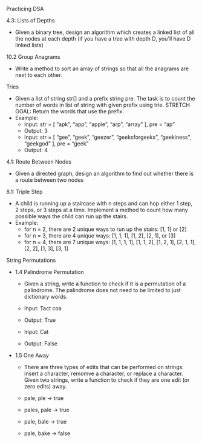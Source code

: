 Practicing DSA

4.3: Lists of Depths
  - Given a binary tree, design an algorithm which creates a linked list of all the nodes at each depth (if you have a tree with depth D, you'll have D linked lists)

10.2 Group Anagrams
  - Write a method to sort an array of strings so that all the anagrams are next to each other.

Tries
  - Given a list of string str[] and a prefix string pre. The task is to count the number of words in list of string with given prefix using trie. STRETCH GOAL: Return the words that use the prefix.
  - Example:
    - Input: str = [ “apk”, “app”, “apple”, “arp”, “array” ], pre = “ap”
    - Output: 3
    - Input: str = [ “gee”, “geek”, “geezer”, “geeksforgeeks”, “geekiness”, “geekgod” ], pre = “geek”
    - Output: 4

4.1: Route Between Nodes
  - Given a directed graph, design an algorithm to find out whether there is a route between two nodes

8.1: Triple Step
  - A child is running up a staircase with n steps and can hop either 1 step, 2 steps, or 3 steps at a time. Implement a method to count how many possible ways the child can run up the stairs.
  - Example:
    - for n = 2, there are 2 unique ways to run up the stairs: [1, 1] or [2]
    - for n = 3, there are 4 unique ways:  [1, 1, 1], [1, 2], [2, 1], or [3]
    - for n = 4, there are 7 unique ways: [1, 1, 1, 1], [1, 1, 2], [1, 2, 1], [2, 1, 1], [2, 2], [1, 3], [3, 1]

String Permutations
  - 1.4 Palindrome Permutation
    - Given a string, write a function to check if it is a permutation of a palindrome.  The palindrome does not need to be limited to just dictionary words.

    - Input: Tact coa
    - Output: True
    - Input: Cat
    - Output: False

  - 1.5 One Away
    - There are three types of edits that can be performed on strings: insert a character, remomve a character, or replace a character. Given two strings, write a function to check if they are one edit (or zero edits) away.

    - pale, ple -> true
    - pales, pale -> true
    - pale, bale -> true
    - pale, bake ->  false